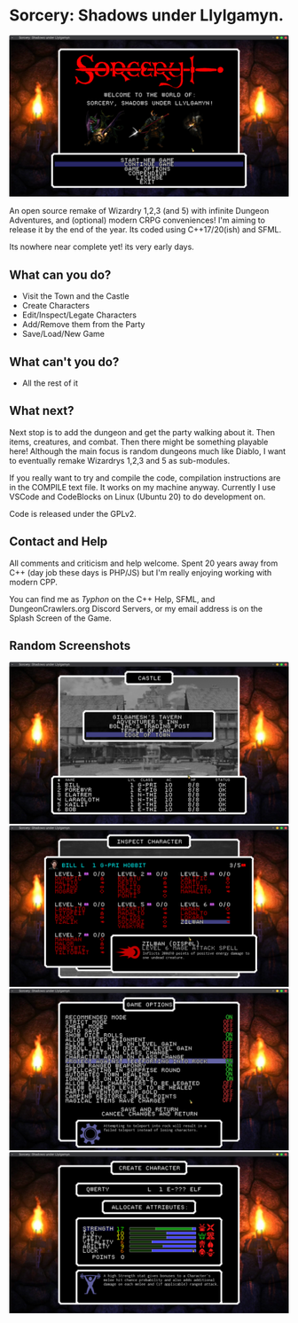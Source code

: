 # Sorcery: Shadows under Llylgamyn.

![Logo](/promo/screen1.png)

An open source remake of Wizardry 1,2,3 (and 5) with infinite Dungeon Adventures, and (optional) modern CRPG conveniences! I'm aiming to release it by the end of the year. Its coded using C++17/20(ish) and SFML.

Its nowhere near complete yet! its very early days.

## What can you do?

* Visit the Town and the Castle
* Create Characters
* Edit/Inspect/Legate Characters
* Add/Remove them from the Party
* Save/Load/New Game

## What can't you do? 

* All the rest of it

## What next?

Next stop is to add the dungeon and get the party walking about it. Then items, creatures, and combat. Then there might be something playable here! Although the main focus is random dungeons much like Diablo, I want to eventually remake Wizardrys 1,2,3 and 5 as sub-modules.

If you really want to try and compile the code, compilation instructions are in the COMPILE text file. It works on my machine anyway. Currently I use VSCode and CodeBlocks on Linux (Ubuntu 20) to do development on.

Code is released under the GPLv2.

## Contact and Help

All comments and criticism and help welcome. Spent 20 years away from C++ (day job these days is PHP/JS) but I'm really enjoying working with modern CPP.

You can find me as *Typhon* on the C++ Help, SFML, and DungeonCrawlers.org Discord Servers, or my email address is on the Splash Screen of the Game.

## Random Screenshots

![Logo](/promo/screen2.png)
![Logo](/promo/screen3.png)
![Logo](/promo/screen4.png)
![Logo](/promo/screen5.png)


